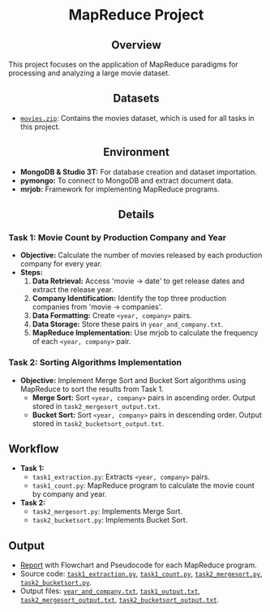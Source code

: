 # __<center>MapReduce Project</center>__

## __<center>Overview</center>__
This project focuses on the application of MapReduce paradigms for processing and analyzing a large movie dataset.

## __<center>Datasets</center>__
- [`movies.zip`](https://github.com/VivianNg9/Master-of-Business-Analytics_Portfolio-/blob/main/COMP6210_Big%20Data%20/Map%20Reduce/movies.json): Contains the movies dataset, which is used for all tasks in this project.

## __<center>Environment</center>__
- **MongoDB & Studio 3T:** For database creation and dataset importation.
- **pymongo:** To connect to MongoDB and extract document data.
- **mrjob:** Framework for implementing MapReduce programs.

## __<center>Details</center>__

### Task 1: Movie Count by Production Company and Year 
- **Objective:** Calculate the number of movies released by each production company for every year.
- **Steps:**
  1. **Data Retrieval:** Access 'movie -> date' to get release dates and extract the release year.
  2. **Company Identification:** Identify the top three production companies from 'movie -> companies'.
  3. **Data Formatting:** Create `<year, company>` pairs.
  4. **Data Storage:** Store these pairs in `year_and_company.txt`.
  5. **MapReduce Implementation:** Use mrjob to calculate the frequency of each `<year, company>` pair.

### Task 2: Sorting Algorithms Implementation 
- **Objective:** Implement Merge Sort and Bucket Sort algorithms using MapReduce to sort the results from Task 1.
  - **Merge Sort:** Sort `<year, company>` pairs in ascending order. Output stored in `task2_mergesort_output.txt`.
  - **Bucket Sort:** Sort `<year, company>` pairs in descending order. Output stored in `task2_bucketsort_output.txt`.

## Workflow
- **Task 1:**
  - `task1_extraction.py`: Extracts `<year, company>` pairs.
  - `task1_count.py`: MapReduce program to calculate the movie count by company and year.
- **Task 2:**
  - `task2_mergesort.py`: Implements Merge Sort.
  - `task2_bucketsort.py`: Implements Bucket Sort.

## Output
- [Report](https://github.com/VivianNg9/Master-of-Business-Analytics_Portfolio-/blob/main/COMP6210_Big%20Data%20/Map%20Reduce/Map%20Reduce%20Report.pdf) with Flowchart and Pseudocode for each MapReduce program.
- Source code: [`task1_extraction.py`](https://github.com/VivianNg9/Master-of-Business-Analytics_Portfolio-/blob/main/COMP6210_Big%20Data%20/Map%20Reduce/Source%20code%20for%20Task%201/task1_extraction.py), [`task1_count.py`](https://github.com/VivianNg9/Master-of-Business-Analytics_Portfolio-/blob/main/COMP6210_Big%20Data%20/Map%20Reduce/Source%20code%20for%20Task%201/task1_count.py), [`task2_mergesort.py`](https://github.com/VivianNg9/Master-of-Business-Analytics_Portfolio-/blob/main/COMP6210_Big%20Data%20/Map%20Reduce/Source%20code%20for%20Task%202/task2_mergesort.py), [`task2_bucketsort.py`](https://github.com/VivianNg9/Master-of-Business-Analytics_Portfolio-/blob/main/COMP6210_Big%20Data%20/Map%20Reduce/Source%20code%20for%20Task%202/task2_bucketsort.py).
- Output files: [`year_and_company.txt`](https://github.com/VivianNg9/Master-of-Business-Analytics_Portfolio-/blob/main/COMP6210_Big%20Data%20/Map%20Reduce/Output%20file%20for%20Task%201/year_and_company.txt), [`task1_output.txt`](https://github.com/VivianNg9/Master-of-Business-Analytics_Portfolio-/blob/main/COMP6210_Big%20Data%20/Map%20Reduce/Output%20file%20for%20Task%201/task1_output.txt), [`task2_mergesort_output.txt`](https://github.com/VivianNg9/Master-of-Business-Analytics_Portfolio-/blob/main/COMP6210_Big%20Data%20/Map%20Reduce/Output%20file%20for%20Task%202/task2_mergesort_output.txt), [`task2_bucketsort_output.txt`](https://github.com/VivianNg9/Master-of-Business-Analytics_Portfolio-/blob/main/COMP6210_Big%20Data%20/Map%20Reduce/Output%20file%20for%20Task%202/task2_bucketsort_output.txt).

